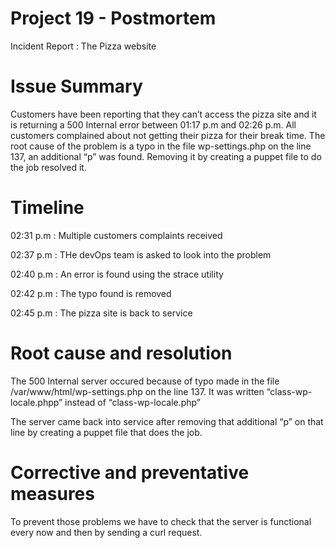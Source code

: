 # Project 19 - Postmortem
Incident Report : The Pizza website


# Issue Summary
Customers have been reporting that they can’t access the pizza site and it is returning a 500 Internal error between 01:17 p.m and 02:26 p.m. All customers complained about not getting their pizza for their break time. The root cause of the problem is a typo in the file wp-settings.php on the line 137, an additional “p” was found. Removing it by creating a puppet file to do the job resolved it.
# Timeline
02:31 p.m : Multiple customers complaints received

02:37 p.m : THe devOps team is asked to look into the problem

02:40 p.m : An error is found using the strace utility

02:42 p.m : The typo found is removed

02:45 p.m : The pizza site is back to service

# Root cause and resolution
The 500 Internal server occured because of typo made in the file /var/www/html/wp-settings.php on the line 137. It was written “class-wp-locale.phpp” instead of “class-wp-locale.php”

The server came back into service after removing that additional “p” on that line by creating a puppet file that does the job.
# Corrective and preventative measures
To prevent those problems we have to check that the server is functional every now and then by sending a curl request.

